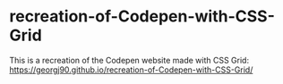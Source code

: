 # recreation-of-Codepen-with-CSS-Grid

This is a recreation of the Codepen website made with CSS Grid: https://georgj90.github.io/recreation-of-Codepen-with-CSS-Grid/
